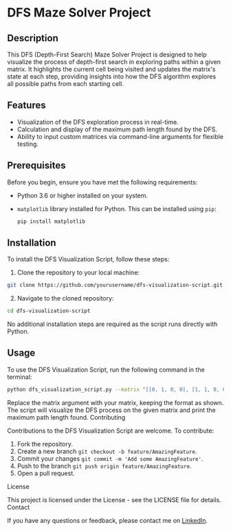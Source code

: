 # DFS Maze Solver Project

## Description

This DFS (Depth-First Search) Maze Solver Project is designed to help visualize the process of depth-first search in exploring paths within a given matrix. It highlights the current cell being visited and updates the matrix's state at each step, providing insights into how the DFS algorithm explores all possible paths from each starting cell.

## Features

- Visualization of the DFS exploration process in real-time.
- Calculation and display of the maximum path length found by the DFS.
- Ability to input custom matrices via command-line arguments for flexible testing.

## Prerequisites

Before you begin, ensure you have met the following requirements:
- Python 3.6 or higher installed on your system.
- `matplotlib` library installed for Python. This can be installed using `pip`:

  ```sh
  pip install matplotlib  
  ```

## Installation

To install the DFS Visualization Script, follow these steps:

  1. Clone the repository to your local machine:
  ```sh
  git clone https://github.com/yourusername/dfs-visualization-script.git
  ```
  
  2. Navigate to the cloned repository:

  ```sh
  cd dfs-visualization-script
  ```

  No additional installation steps are required as the script runs directly with Python.
  
## Usage

To use the DFS Visualization Script, run the following command in the terminal:

```sh
python dfs_visualization_script.py --matrix "[[0, 1, 0, 0], [1, 1, 0, 0], [0, 0, 0, 0], [0, 0, 0, 1]]"
```

Replace the matrix argument with your matrix, keeping the format as shown. The script will visualize the DFS process on the given matrix and print the maximum path length found.
Contributing

Contributions to the DFS Visualization Script are welcome. To contribute:

  1. Fork the repository.
  2. Create a new branch ```git checkout -b feature/AmazingFeature```.
  3. Commit your changes ```git commit -m 'Add some AmazingFeature'```.
  4. Push to the branch ```git push origin feature/AmazingFeature```.
  5. Open a pull request.

License

This project is licensed under the  License - see the LICENSE file for details.
Contact

If you have any questions or feedback, please contact me on [LinkedIn](https://www.linkedin.com/in/ali-davoodi-moghadam).
